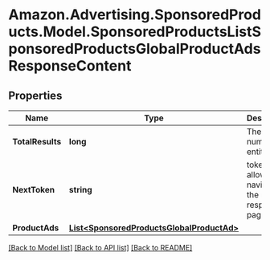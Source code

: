 # Amazon.Advertising.SponsoredProducts.Model.SponsoredProductsListSponsoredProductsGlobalProductAdsResponseContent

## Properties

Name | Type | Description | Notes
------------ | ------------- | ------------- | -------------
**TotalResults** | **long** | The total number of entities | [optional] 
**NextToken** | **string** | token value allowing to navigate to the next response page | [optional] 
**ProductAds** | [**List&lt;SponsoredProductsGlobalProductAd&gt;**](SponsoredProductsGlobalProductAd.md) |  | [optional] 

[[Back to Model list]](../README.md#documentation-for-models) [[Back to API list]](../README.md#documentation-for-api-endpoints) [[Back to README]](../README.md)

